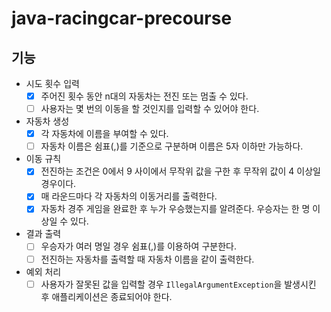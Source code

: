 # java-racingcar-precourse

## 기능
- 시도 횟수 입력
  - [x] 주어진 횟수 동안 n대의 자동차는 전진 또는 멈출 수 있다. 
  - [ ] 사용자는 몇 번의 이동을 할 것인지를 입력할 수 있어야 한다.
- 자동차 생성
  - [x] 각 자동차에 이름을 부여할 수 있다. 
  - [ ] 자동차 이름은 쉼표(,)를 기준으로 구분하며 이름은 5자 이하만 가능하다.
- 이동 규칙
  - [x] 전진하는 조건은 0에서 9 사이에서 무작위 값을 구한 후 무작위 값이 4 이상일 경우이다.
  - [x] 매 라운드마다 각 자동차의 이동거리를 출력한다.
  - [x] 자동차 경주 게임을 완료한 후 누가 우승했는지를 알려준다. 우승자는 한 명 이상일 수 있다.
- 결과 출력
  - [ ] 우승자가 여러 명일 경우 쉼표(,)를 이용하여 구분한다. 
  - [ ] 전진하는 자동차를 출력할 때 자동차 이름을 같이 출력한다.
- 예외 처리
  - [ ] 사용자가 잘못된 값을 입력할 경우 `IllegalArgumentException`을 발생시킨 후 애플리케이션은 종료되어야 한다.